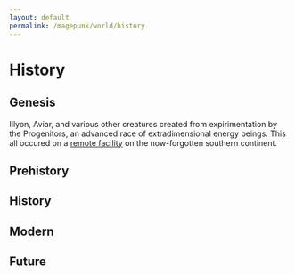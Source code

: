 ```yaml
---
layout: default
permalink: /magepunk/world/history
---
```


# History

## Genesis

Illyon, Aviar, and various other creatures created from expirimentation by the Progenitors, an advanced race of extradimensional energy beings. This all occured on a [remote facility](./places/progenitor-facility) on the now-forgotten southern continent.

## Prehistory

## History

## Modern

## Future